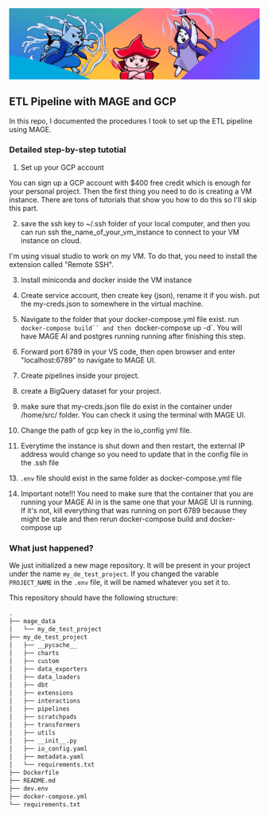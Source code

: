 <div>
<img src="https://github.com/mage-ai/assets/blob/main/mascots/mascots-shorter.jpeg?raw=true">
</div>

## ETL Pipeline with MAGE and GCP

In this repo, I documented the procedures I took to set up the ETL pipeline using MAGE. 

### Detailed step-by-step tutotial

1. Set up your GCP account

You can sign up a GCP account with $400 free credit which is enough for your personal project. Then the first thing you need to do is creating a VM instance. There are tons of tutorials that show you how to do this so I'll skip this part.

2. save the ssh key to ~/.ssh folder of your local computer, and then you can run ssh the_name_of_your_vm_instance to connect to your VM instance on cloud.

I'm using visual studio to work on my VM. To do that, you need to install the extension called "Remote SSH".

3. Install miniconda and docker inside the VM instance

4. Create service account, then create key (json), rename it if you wish. put the my-creds.json to somewhere in the virtual machine.

5. Navigate to the folder that your docker-compose.yml file exist. run `docker-compose build`` and then `docker-compose up -d`. You will have MAGE AI and postgres running running after finishing this step.

6. Forward port 6789 in your VS code, then open browser and enter "localhost:6789" to navigate to MAGE UI. 

8. Create pipelines inside your project. 

9. create a BigQuery dataset for your project. 

10. make sure that my-creds.json file do exist in the container under /home/src/ folder. You can check it using the terminal with MAGE UI.

11. Change the path of gcp key in the io_config yml file.

12. Everytime the instance is shut down and then restart, the external IP address would change so you need to update that in the config file in the .ssh file

13. `.env` file should exist in the same folder as docker-compose.yml file

14. Important note!!! You need to make sure that the container that you are running your MAGE AI in is the same one that your MAGE UI is running. If it's not, kill everything that was running on port 6789 because they might be stale and then rerun docker-compose build and docker-compose up

### What just happened?

We just initialized a new mage repository. It will be present in your project under the name `my_de_test_project`. If you changed the varable `PROJECT_NAME` in the `.env` file, it will be named whatever you set it to.

This repository should have the following structure:

```
.
├── mage_data
│   └── my_de_test_project
├── my_de_test_project
│   ├── __pycache__
│   ├── charts
│   ├── custom
│   ├── data_exporters
│   ├── data_loaders
│   ├── dbt
│   ├── extensions
│   ├── interactions
│   ├── pipelines
│   ├── scratchpads
│   ├── transformers
│   ├── utils
│   ├── __init__.py
│   ├── io_config.yaml
│   ├── metadata.yaml
│   └── requirements.txt
├── Dockerfile
├── README.md
├── dev.env
├── docker-compose.yml
└── requirements.txt
```


